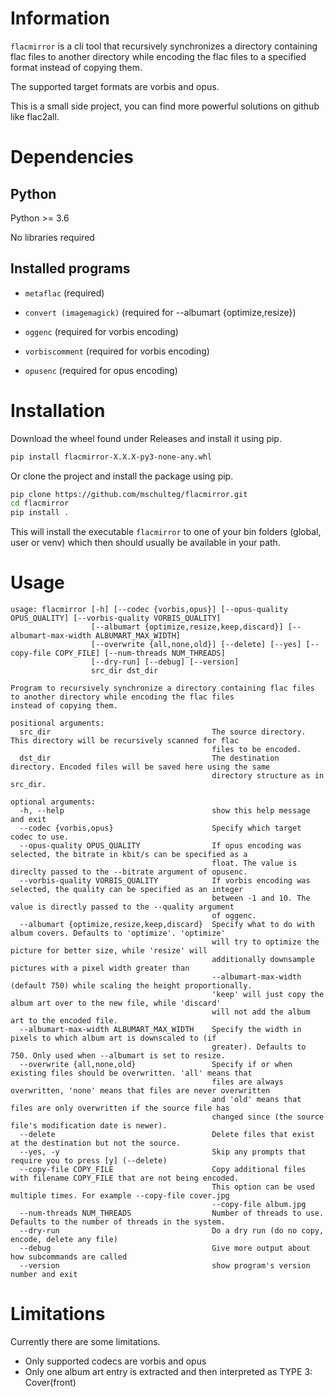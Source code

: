 # Information
`flacmirror` is a cli tool that recursively synchronizes a directory containing flac files
to another directory while encoding the flac files to a specified format instead of copying them.

The supported target formats are vorbis and opus.

This is a small side project, you can find more powerful solutions on github like flac2all.

# Dependencies
## Python

Python >= 3.6

No libraries required

## Installed programs
- `metaflac` (required)

- `convert (imagemagick)` (required for --albumart {optimize,resize})

- `oggenc` (required for vorbis encoding)

- `vorbiscomment` (required for vorbis encoding)

- `opusenc` (required for opus encoding)

# Installation

Download the wheel found under Releases and install it using pip.

```bash
pip install flacmirror-X.X.X-py3-none-any.whl
```

Or clone the project and install the package using pip.

```bash
pip clone https://github.com/mschulteg/flacmirror.git
cd flacmirror
pip install .
```

This will install the executable `flacmirror` to one of your bin folders (global, user or venv)
which then should usually be available in your path.

# Usage
```
usage: flacmirror [-h] [--codec {vorbis,opus}] [--opus-quality OPUS_QUALITY] [--vorbis-quality VORBIS_QUALITY]
                  [--albumart {optimize,resize,keep,discard}] [--albumart-max-width ALBUMART_MAX_WIDTH]
                  [--overwrite {all,none,old}] [--delete] [--yes] [--copy-file COPY_FILE] [--num-threads NUM_THREADS]
                  [--dry-run] [--debug] [--version]
                  src_dir dst_dir

Program to recursively synchronize a directory containing flac files to another directory while encoding the flac files
instead of copying them.

positional arguments:
  src_dir                                    The source directory. This directory will be recursively scanned for flac
                                             files to be encoded.
  dst_dir                                    The destination directory. Encoded files will be saved here using the same
                                             directory structure as in src_dir.

optional arguments:
  -h, --help                                 show this help message and exit
  --codec {vorbis,opus}                      Specify which target codec to use.
  --opus-quality OPUS_QUALITY                If opus encoding was selected, the bitrate in kbit/s can be specified as a
                                             float. The value is direclty passed to the --bitrate argument of opusenc.
  --vorbis-quality VORBIS_QUALITY            If vorbis encoding was selected, the quality can be specified as an integer
                                             between -1 and 10. The value is directly passed to the --quality argument
                                             of oggenc.
  --albumart {optimize,resize,keep,discard}  Specify what to do with album covers. Defaults to 'optimize'. 'optimize'
                                             will try to optimize the picture for better size, while 'resize' will
                                             additionally downsample pictures with a pixel width greater than
                                             --albumart-max-width (default 750) while scaling the height proportionally.
                                             'keep' will just copy the album art over to the new file, while 'discard'
                                             will not add the album art to the encoded file.
  --albumart-max-width ALBUMART_MAX_WIDTH    Specify the width in pixels to which album art is downscaled to (if
                                             greater). Defaults to 750. Only used when --albumart is set to resize.
  --overwrite {all,none,old}                 Specify if or when existing files should be overwritten. 'all' means that
                                             files are always overwritten, 'none' means that files are never overwritten
                                             and 'old' means that files are only overwritten if the source file has
                                             changed since (the source file's modification date is newer).
  --delete                                   Delete files that exist at the destination but not the source.
  --yes, -y                                  Skip any prompts that require you to press [y] (--delete)
  --copy-file COPY_FILE                      Copy additional files with filename COPY_FILE that are not being encoded.
                                             This option can be used multiple times. For example --copy-file cover.jpg
                                             --copy-file album.jpg
  --num-threads NUM_THREADS                  Number of threads to use. Defaults to the number of threads in the system.
  --dry-run                                  Do a dry run (do no copy, encode, delete any file)
  --debug                                    Give more output about how subcommands are called
  --version                                  show program's version number and exit
```

# Limitations
Currently there are some limitations.
- Only supported codecs are vorbis and opus
- Only one album art entry is extracted and then interpreted as TYPE 3: Cover(front)